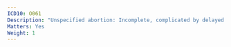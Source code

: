 ```yaml
---
ICD10: O061
Description: "Unspecified abortion: Incomplete, complicated by delayed or excessive haemorrhage"
Matters: Yes
Weight: 1
---
```


